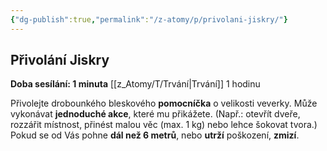 ```yaml
---
{"dg-publish":true,"permalink":"/z-atomy/p/privolani-jiskry/"}
---
```


## Přivolání Jiskry
**Doba sesílání: 1 minuta** 
[[z_Atomy/T/Trvání\|Trvání]] 1 hodinu

Přivolejte drobounkého bleskového **pomocníčka** o velikosti veverky. Může vykonávat **jednoduché akce**, které mu přikážete. (Např.: otevřít dveře, rozzářit místnost, přinést malou věc (max. 1 kg) nebo lehce šokovat tvora.)
Pokud se od Vás pohne **dál než 6 metrů**, nebo **utrží** poškození, **zmizí**.